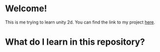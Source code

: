 # Welcome!

This is me trying to learn unity 2d. You can find the link to my project <a href = "https://gitlab.cs.uni-saarland.de/s8chmarc/learning-unity"> here</a>. <br>

# What do I learn in this repository?
